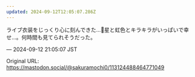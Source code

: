 ```yaml
---
updated: 2024-09-12T12:05:07.286Z
---
```


<p>ライブ衣装をじっくり心に刻んできた…🌟星と虹色とキラキラがいっぱいで幸せ…。何時間も見てられそうだった。</p>

&mdash; 2024-09-12 21:05:07 JST

Original URL: https://mastodon.social/@sakuramochi0/113124488464771049
